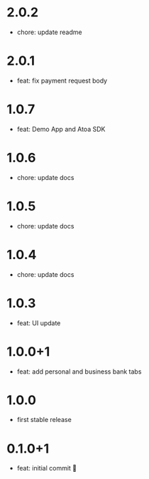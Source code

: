 # 2.0.2

- chore: update readme

# 2.0.1

- feat: fix payment request body

# 1.0.7

- feat: Demo App and Atoa SDK

# 1.0.6

- chore: update docs

# 1.0.5

- chore: update docs

# 1.0.4

- chore: update docs

# 1.0.3

- feat: UI update

# 1.0.0+1

- feat: add personal and business bank tabs

# 1.0.0

- first stable release

# 0.1.0+1

- feat: initial commit 🎉
